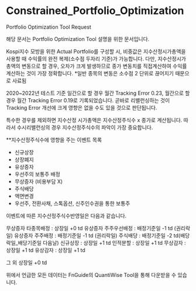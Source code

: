 # Constrained_Portfolio_Optimization
Portfolio Optimization Tool Request

해당 문서는 Portfolio Optimization Tool 설명을 위한 문서입니다.

Kospi지수 모방을 위한 Actual Portfolio를 구성할 시, 비중값은 지수산정시가총액을 사용할 때 수익률의 완전 복제(소수점 두자리 기준)가 가능합니다.
다만, 지수산정시가총액의 변동으로 할 경우, 오차가 크게 발생하므로 종가 변동치를 직접계산하여 수익률 계산하는 것이 가장 정확합니다.
*일반 종목의 변동은 소수점 2 단위로 끊어지기 때문으로 사료됨

2020~2022년 테스트 기준
일간으로 할 경우 월간 Tracking Error 0.23, 월간으로 할 경우 월간 Tracking Error 0.19로 기록되었습니다.
곧바로 리밸런싱하는 것이 Tracking Error 개선에 크게 영향은 없을 수도 있을 것으로 판단됩니다.

특수한 경우를 제외하면 지수산정 시가총액은 지수산정주식수 x 종가로 계산됩니다.
따라서 수시리밸런싱의 경우 지수산정주식수의 파악이 가장 중요합니다.

**지수산정주식수에 영향을 주는 이벤트 목록
- 신규상장
- 상장폐지
- 유상증자
- 우선주의 보통주 배정
- 무상증자 (비용부담 X)
- 주식배당
- 액면변경
- 우선주, 전환사채, 스톡옵션, 신주인수권을 통한 보통주

이벤트에 따른 지수산정주식수반영일은 다음과 같습니다.

무상증자 타종목배정 : 상장일 +0 td
유상증자 주주우선배정 : 배정기준일 -1 td (권리락일)
유상증자 주주배정 : 배정기준일 -1 td (권리락일)
주식배당 : 배정기준일 -2 td(배당락일_배당기준일 다음날)
신규상장 : 상장일 +1 td
인적분할 : 상장일 +1 td
무상감자 : 상장일 +1 td
유상감자 : 상장일 +1 td

그 외 상장일 +0 td

위에서 언급한 모든 데이터는 FnGuide의 QuantiWise Tool을 통해 다운받을 수 있습니다.
